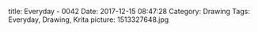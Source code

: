 title: Everyday - 0042
Date: 2017-12-15 08:47:28
Category: Drawing
Tags: Everyday, Drawing, Krita
picture: 1513327648.jpg
